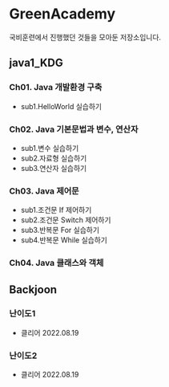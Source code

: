 # GreenAcademy
국비훈련에서 진행했던 것들을 모아둔 저장소입니다.
## java1_KDG
### Ch01. Java 개발환경 구축
 - sub1.HelloWorld 실습하기

### Ch02. Java 기본문법과 변수, 연산자
 - sub1.변수 실습하기
 - sub2.자료형 실습하기
 - sub3.연산자 실습하기
 
### Ch03. Java 제어문
 - sub1.조건문 If 제어하기
 - sub2.조건문 Switch 제어하기
 - sub3.반복문 For 실습하기
 - sub4.반복문 While 실습하기

### Ch04. Java 클래스와 객체

## Backjoon

### 난이도1
 - 클리어 2022.08.19
### 난이도2
 - 클리어 2022.08.19
